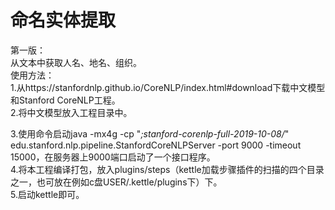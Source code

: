 命名实体提取
=====
第一版：<br>
  从文本中获取人名、地名、组织。<br>
使用方法：<br>
  1.从https://stanfordnlp.github.io/CoreNLP/index.html#download下载中文模型和Stanford CoreNLP工程。<br> 
  2.将中文模型放入工程目录中。<br> 
  
  3.使用命令启动java -mx4g -cp "*;stanford-corenlp-full-2019-10-08/*" edu.stanford.nlp.pipeline.StanfordCoreNLPServer -port 9000 -timeout 15000，在服务器上9000端口启动了一个接口程序。<br> 
  4.将本工程编译打包，放入plugins/steps（kettle加载步骤插件的扫描的四个目录之一，也可放在例如c盘USER/.kettle/plugins下）下。<br> 
  5.启动kettle即可。<br> 
  
  
